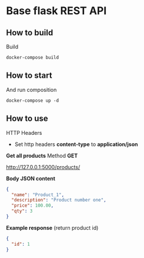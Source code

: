 # Base flask REST API

## How to build

Build

    docker-compose build

## How to start

And run composition

    docker-compose up -d

## How to use

HTTP Headers
- Set http headers **content-type** to **application/json**

**Get all products**
Method **GET**

http://127.0.0.1:5000/products/

**Body JSON content**
```json
{
  "name": "Product_1",
  "description": "Product number one",
  "price": 100.00,
  "qty": 3
}
```

**Example response** (return product id)
```json
{
  "id": 1
}
```